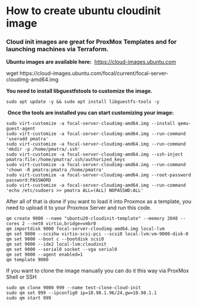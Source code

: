 # How to create ubuntu cloudinit image

<h3><strong>Cloud init images are great for ProxMox Templates and for launching machines via Terraform.&nbsp;</strong></h3>
<p><strong>Ubuntu images are available here:</strong>&nbsp;&nbsp;<a href="https://cloud-images.ubuntu.com/" target="_blank" rel="noreferrer noopener"></a><a href="https://cloud-images.ubuntu.com">https://cloud-images.ubuntu.com</a></p>
<p><span class="enlighter-text">wget https:</span><span class="enlighter-c0">//cloud-images.ubuntu.com/focal/current/focal-server-cloudimg-amd64.img</span></p>
<p><strong>You need to install libguestfstools to customize the image.</strong></p>
<p><code><span class="enlighter-text">sudo apt update -y </span><span class="enlighter-g0">&amp;&amp;</span><span class="enlighter-text"> sudo apt install libguestfs-tools -y</span></code></p>
<p>&nbsp;<strong>Once the tools are installed you can start customizing your image:</strong></p>
<p><code><span class="enlighter-text">sudo virt-customize -a focal-server-cloudimg-amd64.</span><span class="enlighter-m3">img</span><span class="enlighter-text"> --install qemu-guest-agent<br /></span>sudo virt-customize -a focal-server-cloudimg-amd64.img --run-command 'useradd pmatra'<br />sudo virt-customize -a focal-server-cloudimg-amd64.img --run-command 'mkdir -p /home/pmatra/.ssh'<br />sudo virt-customize -a focal-server-cloudimg-amd64.img --ssh-inject pmatra:file:/home/pmatra/.ssh/authorized_keys<br />sudo virt-customize -a focal-server-cloudimg-amd64.img --run-command 'chown -R pmatra:pmatra /home/pmatra'<br />sudo virt-customize -a focal-server-cloudimg-amd64.img --root-password password:PASSWORD<br />sudo virt-customize -a focal-server-cloudimg-amd64.img --run-command 'echo /etc/sudoers &gt;&gt; pmatra ALL=(ALL) NOPASSWD:ALL'</code></p>
<p>After all of that is done if you want to load it into Proxmox as a template, you need to upload it to your Proxmox Server and run this code.</p>
<p><code>qm create 9000 --name "ubuntu20-cloudinit-template" --memory 2048 --cores 2 --net0 virtio,bridge=vmbr0<br />qm importdisk 9000 focal-server-cloudimg-amd64.img local-lvm<br />qm set 9000 --scsihw virtio-scsi-pci --scsi0 local-lvm:vm-9000-disk-0<br />qm set 9000 --boot c --bootdisk scsi0<br />qm set 9000 --ide2 local-lvm:cloudinit<br />qm set 9000 --serial0 socket --vga serial0<br />qm set 9000 --agent enabled=1<br />qm template 9000</code></p>
<p>
If you want to clone the image manually you can do it this way via ProxMox Shell or SSH  
</p>
<code>sudo qm clone 9000 999 --name test-clone-cloud-init
sudo qm set 999 --ipconfig0 ip=10.98.1.96/24,gw=10.98.1.1
sudo qm start 999</code>